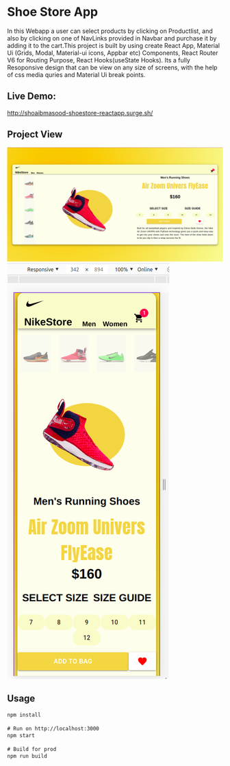 # Shoe Store App
In this Webapp a user can select products by clicking on Productlist, and also by clicking on one of NavLinks provided in Navbar and purchase it by adding it to the cart.This project is built by using create React App, Material Ui (Grids, Modal, Material-ui icons, Appbar etc) Components, React Router V6 for Routing Purpose, React Hooks(useState Hooks). Its a fully Resoponsive design that can be view on any size of screens, with the help of css media quries and Material Ui break points.

## Live Demo:
http://shoaibmasood-shoestore-reactapp.surge.sh/

## Project View
![](https://github.com/shoaibmasood/Project-3-Shoe-Store/blob/master/src/assests/finalPreview/ShoesStoreFullscreenPreview.png)
![](https://github.com/shoaibmasood/Project-3-Shoe-Store/blob/master/src/assests/finalPreview/ShoeStoreMobileView.png)
## Usage
```
npm install

# Run on http://localhost:3000
npm start

# Build for prod
npm run build
````
